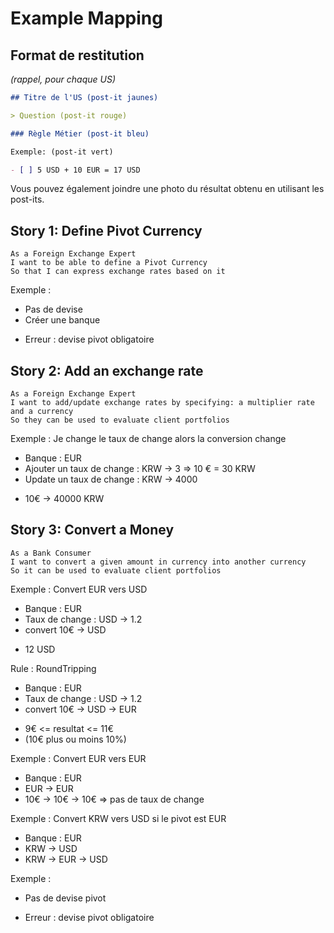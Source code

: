 # Example Mapping

## Format de restitution
*(rappel, pour chaque US)*

```markdown
## Titre de l'US (post-it jaunes)

> Question (post-it rouge)

### Règle Métier (post-it bleu)

Exemple: (post-it vert)

- [ ] 5 USD + 10 EUR = 17 USD
```

Vous pouvez également joindre une photo du résultat obtenu en utilisant les post-its.

## Story 1: Define Pivot Currency
```gherkin
As a Foreign Exchange Expert
I want to be able to define a Pivot Currency
So that I can express exchange rates based on it
```

Exemple :
- Pas de devise 
- Créer une banque
* Erreur : devise pivot obligatoire

## Story 2: Add an exchange rate
```gherkin
As a Foreign Exchange Expert
I want to add/update exchange rates by specifying: a multiplier rate and a currency
So they can be used to evaluate client portfolios
```

Exemple :
Je change le taux de change alors la conversion change
- Banque : EUR
- Ajouter un taux de change : KRW -> 3 => 10 € = 30 KRW
- Update un taux de change : KRW -> 4000
* 10€ -> 40000 KRW

## Story 3: Convert a Money

```gherkin
As a Bank Consumer
I want to convert a given amount in currency into another currency
So it can be used to evaluate client portfolios
```

Exemple : Convert EUR vers USD
- Banque : EUR
- Taux de change : USD -> 1.2
- convert 10€ -> USD
* 12 USD 

Rule : RoundTripping 
- Banque : EUR
- Taux de change : USD -> 1.2
- convert 10€ -> USD -> EUR
* 9€ <= resultat <= 11€ 
* (10€ plus ou moins 10%)

Exemple : Convert EUR vers EUR
- Banque : EUR
- EUR -> EUR 
- 10€ -> 10€ -> 10€ => pas de taux de change 

Exemple : Convert KRW vers USD si le pivot est EUR
- Banque : EUR
- KRW -> USD 
- KRW -> EUR -> USD

Exemple : 
- Pas de devise pivot
* Erreur : devise pivot obligatoire
